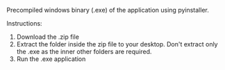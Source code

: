 Precompiled windows binary (.exe) of the application using pyinstaller.

Instructions:
1) Download the .zip file
2) Extract the folder inside the zip file to your desktop. Don't extract only the .exe as the inner other folders are required.
3) Run the .exe application
